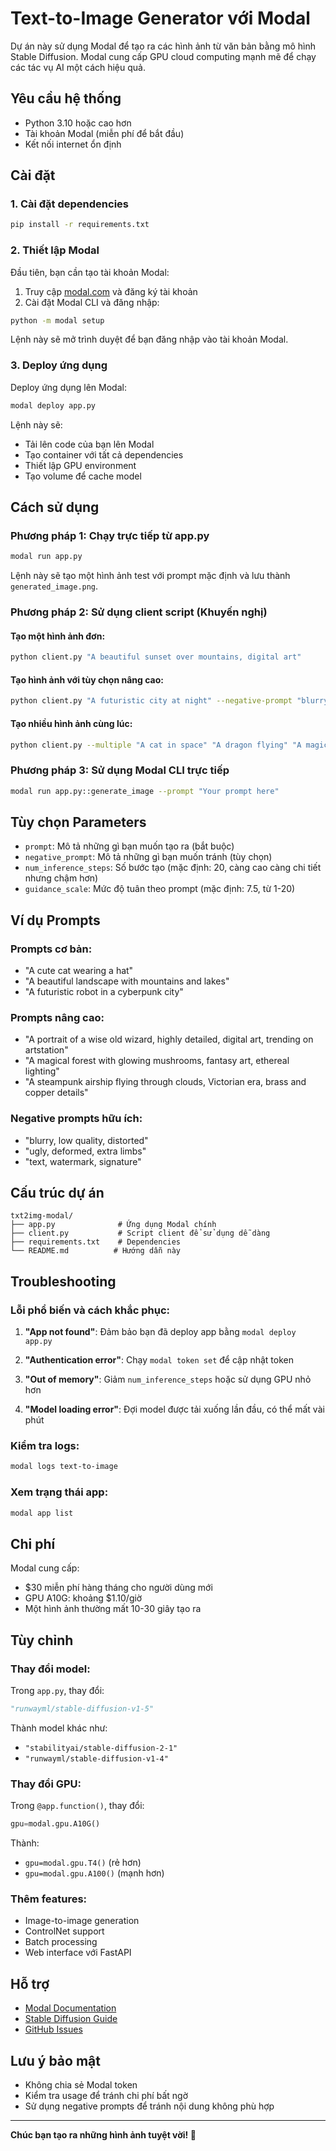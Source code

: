 ﻿# Text-to-Image Generator với Modal

Dự án này sử dụng Modal để tạo ra các hình ảnh từ văn bản bằng mô hình Stable Diffusion. Modal cung cấp GPU cloud computing mạnh mẽ để chạy các tác vụ AI một cách hiệu quả.

## Yêu cầu hệ thống

- Python 3.10 hoặc cao hơn
- Tài khoản Modal (miễn phí để bắt đầu)
- Kết nối internet ổn định

## Cài đặt

### 1. Cài đặt dependencies

```bash
pip install -r requirements.txt
```

### 2. Thiết lập Modal

Đầu tiên, bạn cần tạo tài khoản Modal:

1. Truy cập [modal.com](https://modal.com) và đăng ký tài khoản
2. Cài đặt Modal CLI và đăng nhập:

```bash
python -m modal setup
```

Lệnh này sẽ mở trình duyệt để bạn đăng nhập vào tài khoản Modal.

### 3. Deploy ứng dụng

Deploy ứng dụng lên Modal:

```bash
modal deploy app.py
```

Lệnh này sẽ:
- Tải lên code của bạn lên Modal
- Tạo container với tất cả dependencies
- Thiết lập GPU environment
- Tạo volume để cache model

## Cách sử dụng

### Phương pháp 1: Chạy trực tiếp từ app.py

```bash
modal run app.py
```

Lệnh này sẽ tạo một hình ảnh test với prompt mặc định và lưu thành `generated_image.png`.

### Phương pháp 2: Sử dụng client script (Khuyến nghị)

#### Tạo một hình ảnh đơn:

```bash
python client.py "A beautiful sunset over mountains, digital art"
```

#### Tạo hình ảnh với tùy chọn nâng cao:

```bash
python client.py "A futuristic city at night" --negative-prompt "blurry, low quality" --steps 30 --guidance 8.0 --output "my_city.png"
```

#### Tạo nhiều hình ảnh cùng lúc:

```bash
python client.py --multiple "A cat in space" "A dragon flying" "A magical forest"
```

### Phương pháp 3: Sử dụng Modal CLI trực tiếp

```bash
modal run app.py::generate_image --prompt "Your prompt here"
```

## Tùy chọn Parameters

- `prompt`: Mô tả những gì bạn muốn tạo ra (bắt buộc)
- `negative_prompt`: Mô tả những gì bạn muốn tránh (tùy chọn)
- `num_inference_steps`: Số bước tạo (mặc định: 20, càng cao càng chi tiết nhưng chậm hơn)
- `guidance_scale`: Mức độ tuân theo prompt (mặc định: 7.5, từ 1-20)

## Ví dụ Prompts

### Prompts cơ bản:
- "A cute cat wearing a hat"
- "A beautiful landscape with mountains and lakes"
- "A futuristic robot in a cyberpunk city"

### Prompts nâng cao:
- "A portrait of a wise old wizard, highly detailed, digital art, trending on artstation"
- "A magical forest with glowing mushrooms, fantasy art, ethereal lighting"
- "A steampunk airship flying through clouds, Victorian era, brass and copper details"

### Negative prompts hữu ích:
- "blurry, low quality, distorted"
- "ugly, deformed, extra limbs"
- "text, watermark, signature"

## Cấu trúc dự án

```
txt2img-modal/
├── app.py              # Ứng dụng Modal chính
├── client.py           # Script client để sử dụng dễ dàng
├── requirements.txt    # Dependencies
└── README.md          # Hướng dẫn này
```

## Troubleshooting

### Lỗi phổ biến và cách khắc phục:

1. **"App not found"**: Đảm bảo bạn đã deploy app bằng `modal deploy app.py`

2. **"Authentication error"**: Chạy `modal token set` để cập nhật token

3. **"Out of memory"**: Giảm `num_inference_steps` hoặc sử dụng GPU nhỏ hơn

4. **"Model loading error"**: Đợi model được tải xuống lần đầu, có thể mất vài phút

### Kiểm tra logs:

```bash
modal logs text-to-image
```

### Xem trạng thái app:

```bash
modal app list
```

## Chi phí

Modal cung cấp:
- $30 miễn phí hàng tháng cho người dùng mới
- GPU A10G: khoảng $1.10/giờ
- Một hình ảnh thường mất 10-30 giây tạo ra

## Tùy chỉnh

### Thay đổi model:

Trong `app.py`, thay đổi:
```python
"runwayml/stable-diffusion-v1-5"
```

Thành model khác như:
- `"stabilityai/stable-diffusion-2-1"`
- `"runwayml/stable-diffusion-v1-4"`

### Thay đổi GPU:

Trong `@app.function()`, thay đổi:
```python
gpu=modal.gpu.A10G()
```

Thành:
- `gpu=modal.gpu.T4()` (rẻ hơn)
- `gpu=modal.gpu.A100()` (mạnh hơn)

### Thêm features:

- Image-to-image generation
- ControlNet support
- Batch processing
- Web interface với FastAPI

## Hỗ trợ

- [Modal Documentation](https://modal.com/docs)
- [Stable Diffusion Guide](https://huggingface.co/docs/diffusers)
- [GitHub Issues](https://github.com/modal-labs/modal-client/issues)

## Lưu ý bảo mật

- Không chia sẻ Modal token
- Kiểm tra usage để tránh chi phí bất ngờ
- Sử dụng negative prompts để tránh nội dung không phù hợp

---

**Chúc bạn tạo ra những hình ảnh tuyệt vời! 🎨**